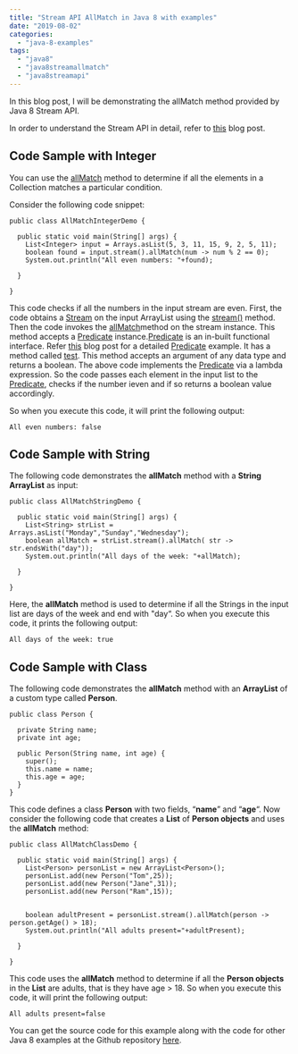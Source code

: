 ```yaml
---
title: "Stream API AllMatch in Java 8 with examples"
date: "2019-08-02"
categories: 
  - "java-8-examples"
tags: 
  - "java8"
  - "java8streamallmatch"
  - "java8streamapi"
---
```


In this blog post, I will be demonstrating the allMatch method provided by Java 8 Stream API.

In order to understand the Stream API in detail, refer to [this](https://learnjava.co.in/java-8-streams/) blog post.

## Code Sample with Integer

You can use the [allMatch](https://docs.oracle.com/javase/8/docs/api/java/util/stream/Stream.html#anyMatch-java.util.function.Predicate-) method to determine if all the elements in a Collection matches a particular condition.

Consider the following code snippet:

```
public class AllMatchIntegerDemo {

  public static void main(String[] args) {
    List<Integer> input = Arrays.asList(5, 3, 11, 15, 9, 2, 5, 11);
    boolean found = input.stream().allMatch(num -> num % 2 == 0);
    System.out.println("All even numbers: "+found);

  }

}
```

This code checks if all the numbers in the input stream are even. First, the code obtains a [Stream](https://docs.oracle.com/javase/8/docs/api/?java/util/stream/Stream.html) on the input ArrayList using the [stream()](https://docs.oracle.com/javase/8/docs/api/java/util/Collection.html#stream--) method. Then the code invokes the [allMatch](https://docs.oracle.com/javase/8/docs/api/java/util/stream/Stream.html#allMatch-java.util.function.Predicate-)method on the stream instance. This method accepts a [Predicate](https://learnjava.co.in/java-8-predicate-example/) instance.[Predicate](https://learnjava.co.in/java-8-predicate-example/) is an in-built functional interface. Refer [this](https://learnjava.co.in/java-8-predicate-example/) blog post for a detailed [Predicate](https://learnjava.co.in/java-8-predicate-example/) example. It has a method called [test](https://docs.oracle.com/javase/8/docs/api/java/util/function/Predicate.html#test-T-). This method accepts an argument of any data type and returns a boolean. The above code implements the [Predicate](https://learnjava.co.in/java-8-predicate-example/) via a lambda expression. So the code passes each element in the input list to the [Predicate](https://learnjava.co.in/java-8-predicate-example/), checks if the number ieven and if so returns a boolean value accordingly.

So when you execute this code, it will print the following output:

```
All even numbers: false
```

## Code Sample with String

The following code demonstrates the **allMatch** method with a **String** **ArrayList** as input:

```
public class AllMatchStringDemo {

  public static void main(String[] args) {
    List<String> strList = Arrays.asList("Monday","Sunday","Wednesday");
    boolean allMatch = strList.stream().allMatch( str -> str.endsWith("day"));
    System.out.println("All days of the week: "+allMatch);

  }

}
```

Here, the **allMatch** method is used to determine if all the Strings in the input list are days of the week and end with "day“. So when you execute this code, it prints the following output:

```
All days of the week: true
```

## Code Sample with Class

The following code demonstrates the **allMatch** method with an **ArrayList** of a custom type called **Person**.

```
public class Person {
  
  private String name;
  private int age;
  
  public Person(String name, int age) {
    super();
    this.name = name;
    this.age = age;
  }
}
```

This code defines a class **Person** with two fields, “**name**” and “**age**“. Now consider the following code that creates a **List** of **Person objects** and uses the **allMatch** method:

```
public class AllMatchClassDemo {

  public static void main(String[] args) {
    List<Person> personList = new ArrayList<Person>(); 
    personList.add(new Person("Tom",25));
    personList.add(new Person("Jane",31));
    personList.add(new Person("Ram",15));
  
    
    boolean adultPresent = personList.stream().allMatch(person -> person.getAge() > 18);
    System.out.println("All adults present="+adultPresent);

  }

}
```

This code uses the **allMatch** method to determine if all the **Person objects** in the **List** are adults, that is they have age > 18. So when you execute this code, it will print the following output:

```
All adults present=false
```

You can get the source code for this example along with the code for other Java 8 examples at the Github repository [here](https://github.com/learnjavawithreshma/Java8Demo).

